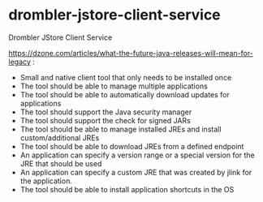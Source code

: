# drombler-jstore-client-service
Drombler JStore Client Service

https://dzone.com/articles/what-the-future-java-releases-will-mean-for-legacy :

   * Small and native client tool that only needs to be installed once
   * The tool should be able to manage multiple applications
   * The tool should be able to automatically download updates for applications
   * The tool should support the Java security manager
   * The tool should support the check for signed JARs
   * The tool should be able to manage installed JREs and install custom/additional JREs
   * The tool should be able to download JREs from a defined endpoint
   * An application can specify a version range or a special version for the JRE that should be used
   * An application can specify a custom JRE that was created by jlink for the application.
   * The tool should be able to install application shortcuts in the OS

